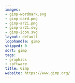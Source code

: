 ```yaml
---
images:
- gimp-wordmark.svg
- gimp-card.png
- gimp-ar21.png
- gimp-ar21.svg
- gimp-icon.svg
layout: default
logohandle: gimp
skipped: 0
sort: gimp
tags:
- graphics
- software
title: Gimp
website: https://www.gimp.org/
---
```

